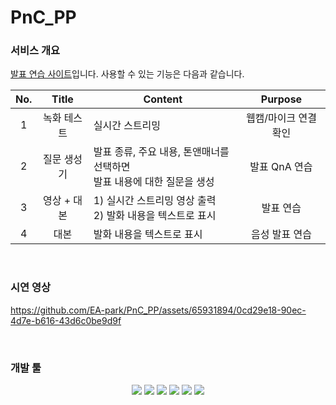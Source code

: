 # PnC_PP

### 서비스 개요
[발표 연습 사이트](https://presentation-and-communication.streamlit.app/)입니다. 사용할 수 있는 기능은 다음과 같습니다.

|No.|Title|Content|Purpose|
|:---:|:---:|---|:---:|
|1|녹화 테스트|실시간 스트리밍|웹캠/마이크 연결 확인|
|2|질문 생성기|발표 종류, 주요 내용, 톤앤매너를 선택하면<br>발표 내용에 대한 질문을 생성|발표 QnA 연습|
|3|영상 + 대본|1) 실시간 스트리밍 영상 출력<br>2) 발화 내용을 텍스트로 표시|발표 연습|
|4|대본|발화 내용을 텍스트로 표시|음성 발표 연습|

<br>

### 시연 영상
https://github.com/EA-park/PnC_PP/assets/65931894/0cd29e18-90ec-4d7e-b616-43d6c0be9d9f

<br>

### 개발 툴
<div align=center>
  <img src="https://img.shields.io/badge/Python-3776AB?style=for-the-badge&logo=python&logoColor=white">
  <img src="https://img.shields.io/badge/FastAPI-009688?style=for-the-badge&logo=fastapi&logoColor=white">
  <img src="https://img.shields.io/badge/streamlit-FF4B4B?style=for-the-badge&logo=streamlit&logoColor=white">
  <img src="https://img.shields.io/badge/ChatGPT API-412991?style=for-the-badge&logo=openai&logoColor=white">
  <img src="https://img.shields.io/badge/whisper API-412991?style=for-the-badge&logo=openai&logoColor=white">
  <img src="https://img.shields.io/badge/Amazon EC2-FF9900?style=for-the-badge&logo=amazonec2&logoColor=white">
</div>
